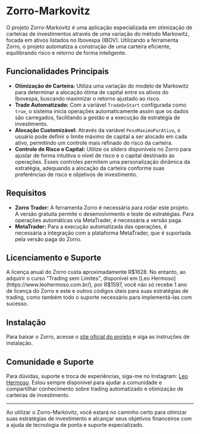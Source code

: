 # Zorro-Markovitz

O projeto Zorro-Markovitz é uma aplicação especializada em otimização de carteiras de investimentos através de uma variação do método Markowitz, focada em ativos listados no Ibovespa (IBOV). Utilizando a ferramenta Zorro, o projeto automatiza a construção de uma carteira eficiente, equilibrando risco e retorno de forma inteligente.

## Funcionalidades Principais

- **Otimização de Carteira:** Utiliza uma variação do modelo de Markowitz para determinar a alocação ótima de capital entre os ativos do Ibovespa, buscando maximizar o retorno ajustado ao risco.
- **Trade Automatizado:** Com a variável `TradeOnStart` configurada como `true`, o sistema inicia operações automaticamente assim que os dados são carregados, facilitando a gestão e a execução da estratégia de investimento.
- **Alocação Customizável:** Através da variável `PesoMaximoPorAtivo`, o usuário pode definir o limite máximo de capital a ser alocado em cada ativo, permitindo um controle mais refinado do risco da carteira.
- **Controle de Risco e Capital:** Utilize os *sliders* disponíveis no Zorro para ajustar de forma intuitiva o nível de risco e o capital destinado às operações. Esses controles permitem uma personalização dinâmica da estratégia, adequando a alocação da carteira conforme suas preferências de risco e objetivos de investimento.

## Requisitos

- **Zorro Trader:** A ferramenta Zorro é necessária para rodar este projeto. A versão gratuita permite o desenvolvimento e teste de estratégias. Para operações automáticas via MetaTrader, é necessária a versão paga.
- **MetaTrader:** Para a execução automatizada das operações, é necessária a integração com a plataforma MetaTrader, que é suportada pela versão paga do Zorro.

## Licenciamento e Suporte

A licença anual do Zorro custa aproximadamente R$1628. No entanto, ao adquirir o curso "Trading sem Limites", disponível em [Leo Hermoso](https://www.leohermoso.com.br/), por R$1597, você não só recebe 1 ano de licença do Zorro e este e outros códigos úteis para suas estratégias de trading, como também todo o suporte necessário para implementá-las com sucesso.

## Instalação

Para baixar o Zorro, acesse o [site oficial do projeto](https://zorro-project.com/download.php) e siga as instruções de instalação.

## Comunidade e Suporte

Para dúvidas, suporte e troca de experiências, siga-me no Instagram: [Leo Hermoso](https://www.instagram.com/leoohermoso/). Estou sempre disponível para ajudar a comunidade e compartilhar conhecimento sobre trading automatizado e otimização de carteiras de investimento.

---

Ao utilizar o Zorro-Markovitz, você estará no caminho certo para otimizar suas estratégias de investimento e alcançar seus objetivos financeiros com a ajuda de tecnologia de ponta e suporte especializado.